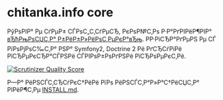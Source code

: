 chitanka.info core
==================

РўРѕРІР° Рµ СѓРµР± СЃРѕС„С‚СѓРµСЂ, РєРѕР№С‚Рѕ Р·Р°РґРІРёР¶РІР° [вЂћРњРѕСЏС‚Р° Р±РёР±Р»РёРѕС‚РµРєР°вЂњ](http://chitanka.info).
РР·РіСЂР°РґРµРЅ Рµ СЃ РїРѕРјРѕС‰С‚Р° РЅР° Symfony2, Doctrine 2 Рё РґСЂСѓРіРё РїСЂРµРєСЂР°СЃРЅРё СЃРІРѕР±РѕРґРЅРё РїСЂРѕРµРєС‚Рё.

[![Scrutinizer Quality Score](https://scrutinizer-ci.com/g/chitanka/chitanka/badges/quality-score.png?b=master)](https://scrutinizer-ci.com/g/chitanka/chitanka/)

Р—Р° РёРЅСЃС‚СЂСѓРєС†РёРё РїРѕ РёРЅСЃС‚Р°Р»Р°С†РёСЏС‚Р° РІРёР¶С‚Рµ [INSTALL.md](INSTALL.md).
